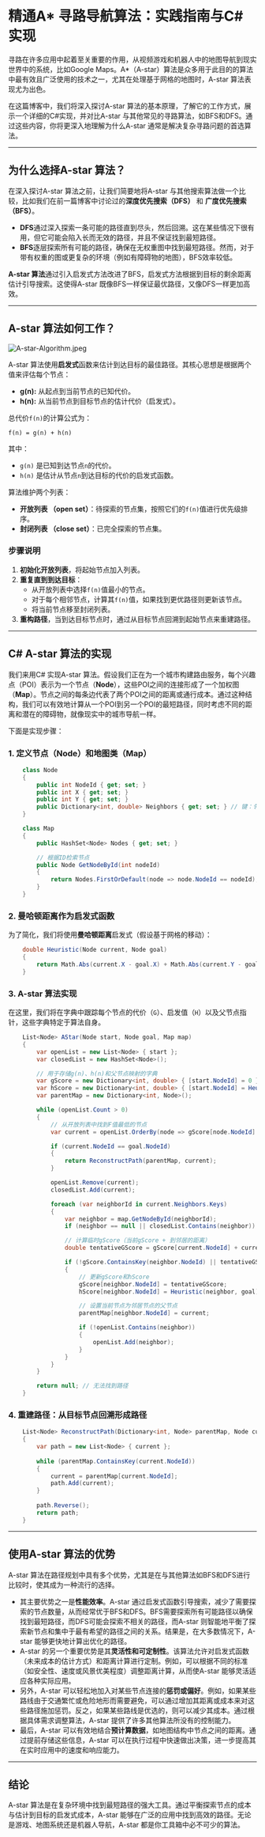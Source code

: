 # 精通A* 寻路导航算法：实践指南与C#实现

寻路在许多应用中起着至关重要的作用，从视频游戏和机器人中的地图导航到现实世界中的系统，比如Google Maps。A\*（A-star）算法是众多用于此目的的算法中最有效且广泛使用的技术之一，尤其在处理基于网格的地图时，A-star 算法表现尤为出色。

在这篇博客中，我们将深入探讨A-star 算法的基本原理，了解它的工作方式，展示一个详细的C#实现，并对比A-star 与其他常见的寻路算法，如BFS和DFS。通过这些内容，你将更深入地理解为什么A-star 通常是解决复杂寻路问题的首选算法。

***

## 为什么选择A-star 算法？

在深入探讨A-star 算法之前，让我们简要地将A-star 与其他搜索算法做一个比较，比如我们在前一篇博客中讨论过的**深度优先搜索（DFS）** 和 **广度优先搜索（BFS）**。

* **DFS**通过深入探索一条可能的路径直到尽头，然后回溯。这在某些情况下很有用，但它可能会陷入长而无效的路径，并且不保证找到最短路径。
* **BFS**逐层探索所有可能的路径，确保在无权重图中找到最短路径。然而，对于带有权重的图或更复杂的环境（例如有障碍物的地图），BFS效率较低。

**A-star 算法**通过引入启发式方法改进了BFS，启发式方法根据到目标的剩余距离估计引导搜索。这使得A-star 既像BFS一样保证最优路径，又像DFS一样更加高效。

***

## A-star 算法如何工作？

![A-star-Algorithm.jpeg](../assets/images/A-star-Algorithm.jpeg)

A-star 算法使用**启发式**函数来估计到达目标的最佳路径。其核心思想是根据两个值来评估每个节点：

* **g(n):** 从起点到当前节点的已知代价。
* **h(n):** 从当前节点到目标节点的估计代价（启发式）。

总代价`f(n)`的计算公式为：

    f(n) = g(n) + h(n)

其中：

* `g(n)` 是已知到达节点`n`的代价。
* `h(n)` 是估计从节点`n`到达目标的代价的启发式函数。

算法维护两个列表：

* **开放列表 （open set）**：待探索的节点集，按照它们的`f(n)`值进行优先级排序。
* **封闭列表 （close set）**：已完全探索的节点集。

### 步骤说明

1. **初始化开放列表**，将起始节点加入列表。
2. **重复直到到达目标**：
    * 从开放列表中选择`f(n)`值最小的节点。
    * 对于每个相邻节点，计算其`f(n)`值，如果找到更优路径则更新该节点。
    * 将当前节点移至封闭列表。
3. **重构路径**，当到达目标节点时，通过从目标节点回溯到起始节点来重建路径。

***

## C# A-star 算法的实现

我们来用C# 实现A-star 算法。假设我们正在为一个城市构建路由服务，每个兴趣点（POI）表示为一个节点（**Node**），这些POI之间的连接形成了一个加权图（**Map**）。节点之间的每条边代表了两个POI之间的距离或通行成本。通过这种结构，我们可以有效地计算从一个POI到另一个POI的最短路径，同时考虑不同的距离和潜在的障碍物，就像现实中的城市导航一样。

下面是实现步骤：

### 1. **定义节点（Node）和地图类（Map）**

```csharp
    class Node
    {
        public int NodeId { get; set; }
        public int X { get; set; }
        public int Y { get; set; }
        public Dictionary<int, double> Neighbors { get; set; } // 键：邻居节点ID，值：距离
    }

    class Map
    {
        public HashSet<Node> Nodes { get; set; }

        // 根据ID检索节点
        public Node GetNodeById(int nodeId)
        {
            return Nodes.FirstOrDefault(node => node.NodeId == nodeId);
        }
    }
```

### 2. **曼哈顿距离作为启发式函数**

为了简化，我们将使用**曼哈顿距离**启发式（假设基于网格的移动）：

```csharp
    double Heuristic(Node current, Node goal)
    {
        return Math.Abs(current.X - goal.X) + Math.Abs(current.Y - goal.Y);
    }
```

### 3. **A-star 算法实现**

在这里，我们将在字典中跟踪每个节点的代价（`G`）、启发值（`H`）以及父节点指针，这些字典特定于算法自身。

```csharp
    List<Node> AStar(Node start, Node goal, Map map)
    {
        var openList = new List<Node> { start };
        var closedList = new HashSet<Node>();

        // 用于存储g(n)、h(n)和父节点映射的字典
        var gScore = new Dictionary<int, double> { [start.NodeId] = 0 };
        var hScore = new Dictionary<int, double> { [start.NodeId] = Heuristic(start, goal) };
        var parentMap = new Dictionary<int, Node>();

        while (openList.Count > 0)
        {
            // 从开放列表中找到F值最低的节点
            var current = openList.OrderBy(node => gScore[node.NodeId] + hScore[node.NodeId]).First();

            if (current.NodeId == goal.NodeId)
            {
                return ReconstructPath(parentMap, current);
            }

            openList.Remove(current);
            closedList.Add(current);

            foreach (var neighborId in current.Neighbors.Keys)
            {
                var neighbor = map.GetNodeById(neighborId);
                if (neighbor == null || closedList.Contains(neighbor)) continue;

                // 计算临时gScore（当前gScore + 到邻居的距离）
                double tentativeGScore = gScore[current.NodeId] + current.Neighbors[neighborId];

                if (!gScore.ContainsKey(neighbor.NodeId) || tentativeGScore < gScore[neighbor.NodeId])
                {
                    // 更新gScore和hScore
                    gScore[neighbor.NodeId] = tentativeGScore;
                    hScore[neighbor.NodeId] = Heuristic(neighbor, goal);

                    // 设置当前节点为邻居节点的父节点
                    parentMap[neighbor.NodeId] = current;

                    if (!openList.Contains(neighbor))
                    {
                        openList.Add(neighbor);
                    }
                }
            }
        }

        return null; // 无法找到路径
    }
```

### 4. **重建路径**：从目标节点回溯形成路径

```csharp
    List<Node> ReconstructPath(Dictionary<int, Node> parentMap, Node current)
    {
        var path = new List<Node> { current };
        
        while (parentMap.ContainsKey(current.NodeId))
        {
            current = parentMap[current.NodeId];
            path.Add(current);
        }
        
        path.Reverse();
        return path;
    }
```

***

## 使用A-star 算法的优势

A-star 算法在路径规划中具有多个优势，尤其是在与其他算法如BFS和DFS进行比较时，使其成为一种流行的选择。

* 其主要优势之一是**性能效率**。A-star 通过启发式函数引导搜索，减少了需要探索的节点数量，从而经常优于BFS和DFS。BFS需要探索所有可能路径以确保找到最短路径，而DFS可能会探索不相关的路径，而A-star 则智能地平衡了探索新节点和集中于最有希望的路径之间的关系。结果是，在大多数情况下，A-star 能够更快地计算出优化的路径。
* A-star 的另一个重要优势是其**灵活性和可定制性**。该算法允许对启发式函数（未来成本的估计方式）和距离计算进行定制。例如，可以根据不同的标准（如安全性、速度或风景优美程度）调整距离计算，从而使A-star 能够灵活适应各种实际应用。
* 另外，A-star 可以轻松地加入对某些节点连接的**惩罚或偏好**。例如，如果某些路线由于交通繁忙或危险地形而需要避免，可以通过增加其距离或成本来对这些路径施加惩罚。反之，如果某些路线是优选的，则可以减少其成本。通过根据具体需求调整算法，A-star 提供了许多其他算法所没有的控制能力。
* 最后，A-star 可以有效地结合**预计算数据**，如地图结构中节点之间的距离。通过提前存储这些信息，A-star 可以在执行过程中快速做出决策，进一步提高其在实时应用中的速度和响应能力。

***

## 结论

A-star 算法是在复杂环境中找到最短路径的强大工具。通过平衡探索节点的成本与估计到目标的启发式成本，A-star 能够在广泛的应用中找到高效的路径。无论是游戏、地图系统还是机器人导航，A-star 都是你工具箱中必不可少的算法。
